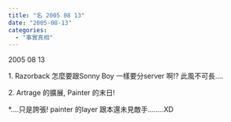 ```yaml
---
title: "名 2005 08 13"
date: "2005-08-13"
categories: 
  - "事實真相"
---
```


2005 08 13

1\. Razorback 怎麼要跟Sonny Boy 一樣要分server 啊!? 此風不可長....

2\. Artrage 的擴展, Painter 的末日!

\*....只是誇張! painter 的layer 跟本還未見敵手........XD
